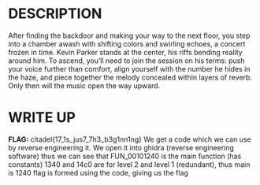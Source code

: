 # DESCRIPTION 

After finding the backdoor and making your way to the next floor, you step into a chamber awash 
with shifting colors and swirling echoes, a concert frozen in time. Kevin Parker stands at the 
center, his riffs bending reality around him. To ascend, you’ll need to join the session on his 
terms: push your voice further than comfort, align yourself with the number he hides in the haze, 
and piece together the melody concealed within layers
of reverb. Only then will the music open the way upward.

# WRITE UP 
**FLAG:** citadel{17_1s_jus7_7h3_b3g1nn1ng}
We get a code which we can use by reverse engineering it. We open it into ghidra (reverse engineering software) 
thus we can see that FUN_00101240 is the main function (has constants) 1340 and 14c0 are for level 2 and level 1 (redundant), 
thus main is 1240 flag is formed using the code, giving us the flag
